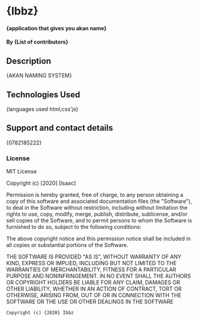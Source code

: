 # {Ibbz}
#### {application that gives you akan name}
#### By **{List of contributors}**
## Description
{AKAN NAMING SYSTEM}
## Technologies Used
{languages used html;css'js}
## Support and contact details
{0782185222}
### License
MIT License

Copyright (c) [2020] [Isaac]

Permission is hereby granted, free of charge, to any person obtaining a copy
of this software and associated documentation files (the "Software"), to deal
in the Software without restriction, including without limitation the rights
to use, copy, modify, merge, publish, distribute, sublicense, and/or sell
copies of the Software, and to permit persons to whom the Software is
furnished to do so, subject to the following conditions:

The above copyright notice and this permission notice shall be included in all
copies or substantial portions of the Software.

THE SOFTWARE IS PROVIDED "AS IS", WITHOUT WARRANTY OF ANY KIND, EXPRESS OR
IMPLIED, INCLUDING BUT NOT LIMITED TO THE WARRANTIES OF MERCHANTABILITY,
FITNESS FOR A PARTICULAR PURPOSE AND NONINFRINGEMENT. IN NO EVENT SHALL THE
AUTHORS OR COPYRIGHT HOLDERS BE LIABLE FOR ANY CLAIM, DAMAGES OR OTHER
LIABILITY, WHETHER IN AN ACTION OF CONTRACT, TORT OR OTHERWISE, ARISING FROM,
OUT OF OR IN CONNECTION WITH THE SOFTWARE OR THE USE OR OTHER DEALINGS IN THE
SOFTWARE

    Copyright (c) {2020} Ibbz
  
